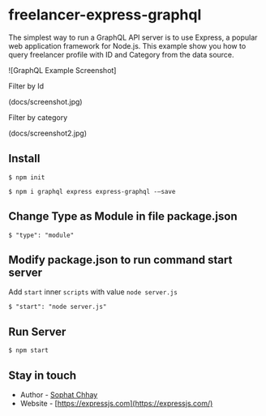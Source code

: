 # freelancer-express-graphql
The simplest way to run a GraphQL API server is to use Express, a popular web application framework for Node.js. This example show you how to query freelancer profile with ID and Category from the data source.


![GraphQL Example Screenshot]

Filter by Id

(docs/screenshot.jpg)

Filter by category

(docs/screenshot2.jpg)

## Install

```
$ npm init
```

```
$ npm i graphql express express-graphql -–save
```

## Change Type as Module in file package.json

```
$ "type": "module"
```

## Modify package.json to run command start server
Add `start` inner `scripts` with value `node server.js`

```
$ "start": "node server.js"
```

## Run Server

```
$ npm start

```

## Stay in touch
- Author - [Sophat Chhay](https://sophat.bio)
- Website - [https://expressjs.com](https://expressjs.com/)
